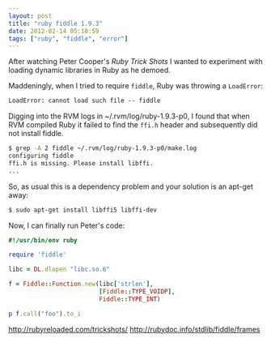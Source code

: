 ```yaml
---
layout: post
title: "ruby fiddle 1.9.3"
date: 2012-02-14 05:10:59
tags: ["ruby", "fiddle", "error"]
---
```


After watching Peter Cooper's _Ruby Trick Shots_ I wanted to experiment
with loading dynamic libraries in Ruby as he demoed. 

Maddeningly, when I tried to require `fiddle`, Ruby was throwing a `LoadError`:

```txt
LoadError: cannot load such file -- fiddle
```

Digging into the RVM logs in ~/.rvm/log/ruby-1.9.3-p0, I found that when RVM
compiled Ruby it failed to find the `ffi.h` header and
subsequently did not install fiddle.

```bash
$ grep -A 2 fiddle ~/.rvm/log/ruby-1.9.3-p0/make.log 
configuring fiddle
ffi.h is missing. Please install libffi.
...
```

So, as usual this is a dependency problem and your solution is an apt-get away:

```bash
$ sudo apt-get install libffi5 libffi-dev
```


Now, I can finally run Peter's code:

```ruby
#!/usr/bin/env ruby

require 'fiddle'

libc = DL.dlopen "libc.so.6"

f = Fiddle::Function.new(libc['strlen'],
                         [Fiddle::TYPE_VOIDP],
                         Fiddle::TYPE_INT)

p f.call("foo").to_i
```

http://rubyreloaded.com/trickshots/
http://rubydoc.info/stdlib/fiddle/frames

